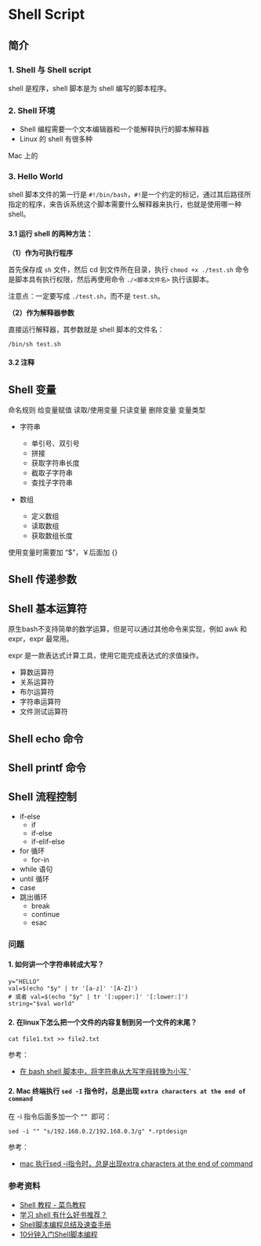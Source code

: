 # Shell Script


## 简介
### 1. Shell 与 Shell script

shell 是程序，shell 脚本是为 shell 编写的脚本程序。

### 2. Shell 环境

- Shell 编程需要一个文本编辑器和一个能解释执行的脚本解释器
- Linux 的 shell 有很多种



Mac 上的

### 3. Hello World

shell 脚本文件的第一行是 `#!/bin/bash`，`#!`是一个约定的标记，通过其后路径所指定的程序，来告诉系统这个脚本需要什么解释器来执行，也就是使用哪一种 shell。

#### 3.1 运行 shell 的两种方法：

**（1）作为可执行程序**

首先保存成 `sh` 文件，然后 cd 到文件所在目录，执行 `chmod +x ./test.sh` 命令是脚本具有执行权限，然后再使用命令 `./<脚本文件名>` 执行该脚本。

注意点：一定要写成 `./test.sh`，而不是 `test.sh`。

**（2）作为解释器参数**

直接运行解释器，其参数就是 shell 脚本的文件名：

```
/bin/sh test.sh

```

#### 3.2 注释



## Shell 变量

命名规则
给变量赋值
读取/使用变量
只读变量
删除变量
变量类型

- 字符串
  - 单引号、双引号
  - 拼接
  - 获取字符串长度
  - 截取子字符串
  - 查找子字符串

- 数组
  - 定义数组
  - 读取数组
  - 获取数组长度


使用变量时需要加 “$”，￥后面加 {}


## Shell 传递参数


## Shell 基本运算符

原生bash不支持简单的数学运算，但是可以通过其他命令来实现，例如 awk 和 expr，expr 最常用。

expr 是一款表达式计算工具，使用它能完成表达式的求值操作。

- 算数运算符
- 关系运算符
- 布尔运算符
- 字符串运算符
- 文件测试运算符


## Shell echo 命令


## Shell printf 命令


## Shell 流程控制

- if-else
  - if
  - if-else
  - if-elif-else
- for 循环
  - for-in
- while 语句
- until 循环
- case 
- 跳出循环
  - break
  - continue
  - esac



### 问题
#### 1. 如何讲一个字符串转成大写？

``` Shell
y="HELLO"
val=$(echo "$y" | tr '[a-z]' '[A-Z]')
# 或者 val=$(echo "$y" | tr '[:upper:]' '[:lower:]')
string="$val world"
```
#### 2. 在linux下怎么把一个文件的内容复制到另一个文件的末尾？

``` Shell
cat file1.txt >> file2.txt
```

参考：
- [在 bash shell 脚本中，将字符串从大写字母转换为小写 ](https://ask.helplib.com/839022)'


#### 2. Mac 终端执行 `sed -I` 指令时，总是出现 `extra characters at the end of command`
在 -i 指令后面多加一个 `“” `即可：
```
sed -i "" "s/192.168.0.2/192.168.0.3/g" *.rptdesign  
```


参考：
- [mac 执行sed -i指令时，总是出现extra characters at the end of command](http://blog.csdn.net/lgh1117/article/details/50094595)

  
  
### 参考资料
- [Shell 教程 - 菜鸟教程](http://www.runoob.com/linux/linux-shell.html)
- [学习 shell 有什么好书推荐？](https://www.zhihu.com/question/19745611)
- [Shell脚本编程总结及速查手册](https://ghui.me/post/2016/06/shell-handbook/)
- [10分钟入门Shell脚本编程](https://juejin.im/post/5a6378055188253dc332130a)
